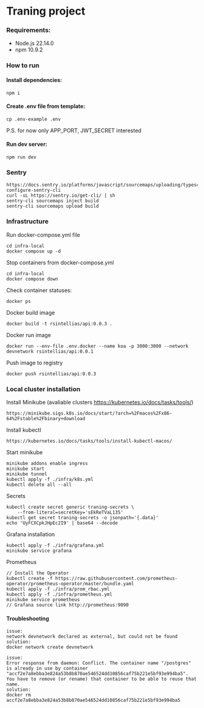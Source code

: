 # Traning project

### Requirements:
- Node.js 22.14.0
- npm 10.9.2

### How to run
#### Install dependencies:
```
npm i
```
#### Create .env file from template:
```
cp .env-example .env
```
P.S. for now only APP_PORT, JWT_SECRET interested
#### Run dev server:
```
npm run dev
```

### Sentry
```
https://docs.sentry.io/platforms/javascript/sourcemaps/uploading/typescript/#2-configure-sentry-cli
curl -sL https://sentry.io/get-cli/ | sh
sentry-cli sourcemaps inject build
sentry-cli sourcemaps upload build
```

### Infrastructure
Run docker-compose.yml file
```
cd infra-local
docker compose up -d
```
Stop containers from docker-compose.yml
```
cd infra-local
docker compose down
```
Check container statuses:
```
docker ps
```

Docker build image
```
docker build -t rsintellias/api:0.0.3 .
```
Docker run image
```
docker run --env-file .env.docker --name koa -p 3000:3000 --network devnetwork rsintellias/api:0.0.1
```
Push image to registry
```
docker push rsintellias/api:0.0.3
```

### Local cluster installation
Install Minikube (avaliable clusters https://kubernetes.io/docs/tasks/tools/)
```
https://minikube.sigs.k8s.io/docs/start/?arch=%2Fmacos%2Fx86-64%2Fstable%2Fbinary+download
```
Install kubectl
```
https://kubernetes.io/docs/tasks/tools/install-kubectl-macos/
```
Start minikube
```
minikube addons enable ingress
minikube start
minikube tunnel
kubectl apply -f ./infra/k8s.yml
kubectl delete all --all

```
Secrets
```
kubectl create secret generic traning-secrets \
    --from-literal=secretKey='sEkReTVaL135'
kubectl get secret traning-secrets -o jsonpath='{.data}'
echo 'UyFCXCpkJHpEc2I9' | base64 --decode
```
Grafana installation
```
kubectl apply -f ./infra/grafana.yml 
minikube service grafana
```
Prometheus
```
// Install the Operator 
kubectl create -f https://raw.githubusercontent.com/prometheus-operator/prometheus-operator/master/bundle.yaml
kubectl apply -f ./infra/prom_rbac.yml
kubectl apply -f ./infra/prometheus.yml
minikube service prometheus
// Grafana source link http://prometheus:9090
```


#### Troubleshooting
```
issue:
network devnetwork declared as external, but could not be found
solution:
docker network create devnetwork

issue:
Error response from daemon: Conflict. The container name "/postgres" is already in use by container "accf2e7a8ebba3e824a53b8b870ae546524dd10856caf75b221e5bf93e994ba5". You have to remove (or rename) that container to be able to reuse that name.
solution:
docker rm accf2e7a8ebba3e824a53b8b870ae546524dd10856caf75b221e5bf93e994ba5
```